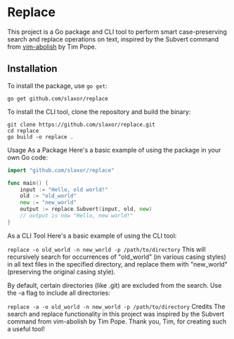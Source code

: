 # Replace

This project is a Go package and CLI tool to perform smart
case-preserving search and replace operations on text, inspired by the
Subvert command from [vim-abolish](https://github.com/tpope/vim-abolish)
by Tim Pope.

## Installation

To install the package, use `go get`:

```shell
go get github.com/slaxor/replace
```

To install the CLI tool, clone the repository and build the binary:

```shell
git clone https://github.com/slaxor/replace.git
cd replace
go build -o replace .
```

Usage
As a Package
Here's a basic example of using the package in your own Go code:

```go
import "github.com/slaxor/replace"

func main() {
    input := "Hello, old world!"
    old := "old_world"
    new := "new_world"
    output := replace.Subvert(input, old, new)
    // output is now "Hello, new world!"
}
```

As a CLI Tool
Here's a basic example of using the CLI tool:

`replace -o old_world -n new_world -p /path/to/directory`
This will recursively search for occurrences of "old_world" (in various casing styles) in all text files in the specified directory, and replace them with "new_world" (preserving the original casing style).

By default, certain directories (like .git) are excluded from the search. Use the -a flag to include all directories:

`replace -a -o old_world -n new_world -p /path/to/directory`
Credits
The search and replace functionality in this project was inspired by the Subvert command from vim-abolish by Tim Pope. Thank you, Tim, for creating such a useful tool!
